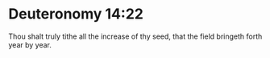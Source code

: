 # Deuteronomy 14:22

Thou shalt truly tithe all the increase of thy seed, that the field bringeth forth year by year.